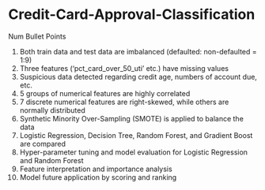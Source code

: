 # Credit-Card-Approval-Classification

Num Bullet Points 
1. Both train data and test data are imbalanced (defaulted: non-defaulted = 1:9)
2. Three features (‘pct_card_over_50_uti’ etc.) have missing values
3. Suspicious data detected regarding credit age, numbers of account due, etc.
4. 5 groups of numerical features are highly correlated
5. 7 discrete numerical features are right-skewed, while others are normally distributed
6. Synthetic Minority Over-Sampling (SMOTE) is applied to balance the data
7. Logistic Regression, Decision Tree, Random Forest, and Gradient Boost are compared
8. Hyper-parameter tuning and model evaluation for Logistic Regression and Random Forest
9. Feature interpretation and importance analysis
10. Model future application by scoring and ranking
